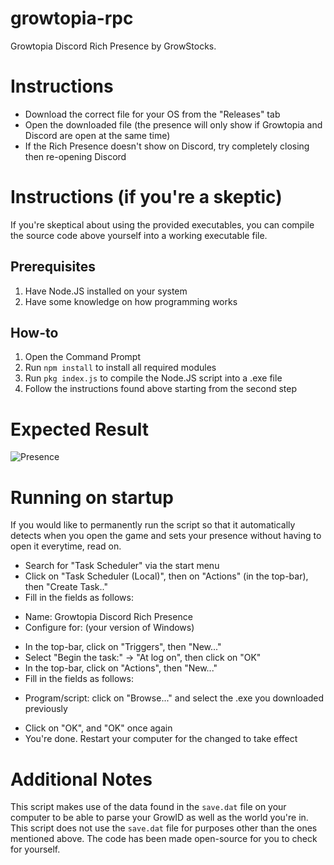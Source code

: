 # growtopia-rpc

Growtopia Discord Rich Presence by GrowStocks.


# Instructions
- Download the correct file for your OS from the "Releases" tab
- Open the downloaded file (the presence will only show if Growtopia and Discord are open at the same time) 
- If the Rich Presence doesn't show on Discord, try completely closing then re-opening Discord

# Instructions (if you're a skeptic)
If you're skeptical about using the provided executables, you can compile the source code above yourself into a working executable file.

## Prerequisites
1. Have Node.JS installed on your system
2. Have some knowledge on how programming works

## How-to
1. Open the Command Prompt
2. Run `npm install` to install all required modules
3. Run `pkg index.js` to compile the Node.JS script into a .exe file
4. Follow the instructions found above starting from the second step

# Expected Result

![Presence](https://i.imgur.com/5dYcvV1.png)

# Running on startup

If you would like to permanently run the script so that it automatically detects when you open the game and sets your presence without having to open it everytime, read on.
- Search for "Task Scheduler" via the start menu
- Click on "Task Scheduler (Local)", then on "Actions" (in the top-bar), then "Create Task.."
- Fill in the fields as follows:
+ Name: Growtopia Discord Rich Presence
+ Configure for: (your version of Windows)
- In the top-bar, click on "Triggers", then "New..."
- Select "Begin the task:" -> "At log on", then click on "OK"
- In the top-bar, click on "Actions", then "New..."
- Fill in the fields as follows:
+ Program/script: click on "Browse..." and select the .exe you downloaded previously
- Click on "OK", and "OK" once again
- You're done. Restart your computer for the changed to take effect

# Additional Notes

This script makes use of the data found in the `save.dat` file on your computer to be able to parse your GrowID as well as the world you're in.
This script does not use the `save.dat` file for purposes other than the ones mentioned above. The code has been made open-source for you to check for yourself.